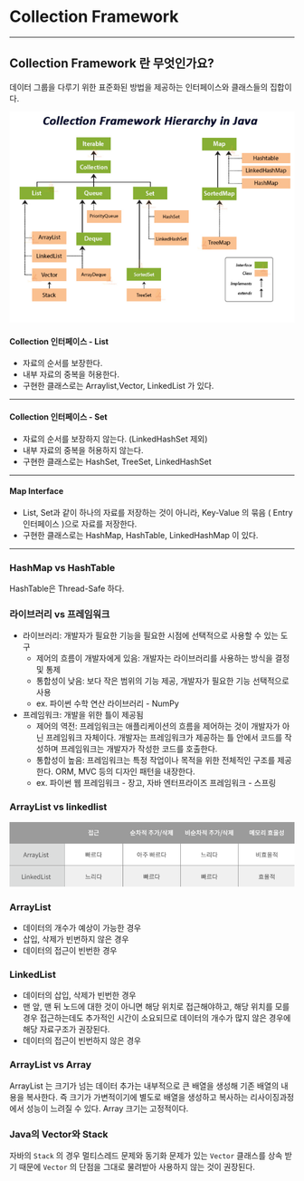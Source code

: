 
# Collection Framework

---
## Collection Framework 란 무엇인가요?
데이터 그룹을 다루기 위한 표준화된 방법을 제공하는 인터페이스와 클래스들의 집합이다.

![img_6.png](img_6.png)



#### Collection 인터페이스 - List
* 자료의 순서를 보장한다.
* 내부 자료의 중복을 허용한다.
* 구현한 클래스로는 Arraylist,Vector, LinkedList 가 있다.
---
#### Collection 인터페이스 - Set
* 자료의 순서를 보장하지 않는다. (LinkedHashSet 제외)
* 내부 자료의 중복을 허용하지 않는다.
* 구현한 클래스로는 HashSet, TreeSet, LinkedHashSet
---
#### Map Interface
   * List, Set과 같이 하나의 자료를 저장하는 것이 아니라, Key-Value 의 묶음 ( Entry 인터페이스 )으로 자료를 저장한다.
  * 구현한 클래스로는 HashMap, HashTable, LinkedHashMap 이 있다.
---

### HashMap vs HashTable
HashTable은 Thread-Safe 하다.

### 라이브러리 vs 프레임워크
* 라이브러리: 개발자가 필요한 기능을 필요한 시점에 선택적으로 사용할 수 있는 도구 
  * 제어의 흐름이 개발자에게 있음: 개발자는 라이브러리를 사용하는 방식을 결정 및 통제
  * 통합성이 낮음: 보다 작은 범위의 기능 제공, 개발자가 필요한 기능 선택적으로 사용
  * ex. 파이썬 수학 연산 라이브러리 - NumPy
* 프레임워크: 개발을 위한 틀이 제공됨
  * 제어의 역전: 프레임워크는 애플리케이션의 흐름을 제어하는 것이 개발자가 아닌 프레임워크 자체이다. 개발자는 프레임워크가 제공하는 틀 안에서 코드를 작성하며 프레임워크는 
개발자가 작성한 코드를 호출한다.
  * 통합성이 높음: 프레임워크는 특정 작업이나 목적을 위한 전체적인 구조를 제공한다. ORM, MVC 등의 디자인 패턴을 내장한다.
  * ex. 파이썬 웹 프레임워크 - 장고, 자바 엔터프라이즈 프레임워크 - 스프링

### ArrayList vs linkedlist
![img_3.png](img_3.png)
### ArrayList 
* 데이터의 개수가 예상이 가능한 경우
* 삽입, 삭제가 빈번하지 않은 경우
* 데이터의 접근이 빈번한 경우

### LinkedList
* 데이터의 삽입, 삭제가 빈번한 경우 
* 맨 앞, 맨 뒤 노드에 대한 것이 아니면 해당 위치로 접근해야하고, 해당 위치를
모를 경우 접근하는데도 추가적인 시간이 소요되므로 데이터의 개수가 많지 않은 경우에 해당 자료구조가 권장된다.
* 데이터의 접근이 빈번하지 않은 경우



### ArrayList vs Array 
ArrayList 는 크기가 넘는 데이터 추가는 내부적으로 큰 배열을 생성해 기존 배열의 내용을 복사한다. 즉 크기가 가변적이기에 별도로 배열을 생성하고 복사하는 리사이징과정에서 성능이 느려질 수 있다.
Array 크기는 고정적이다.

### Java의 Vector와 Stack
자바의 ```Stack``` 의 경우 멀티스레드 문제와 동기화 문제가 있는 ```Vector``` 클래스를 상속 받기 때문에 ```Vector``` 의 단점을 그대로 물려받아 사용하지 않는 것이 권장된다.
